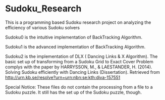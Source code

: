 # Sudoku_Research
This is a programming based Sudoku research project on analyzing the efficiency of various Sudoku solvers

Sudoku0 is the intuitive implementation of BackTracking Algorithm.

Sudoku1 is the advanced implementation of BackTracking Algorithm.

Sudoku2 is the implementation of DLX ( Dancing Links & X Algorithm). The basic set up of transforming from a Sudoku Grid to Exact Cover Problem complys with the paper by HARRYSSON, M., & LAESTANDER, H. (2014). Solving Sudoku efficiently with Dancing Links (Dissertation). Retrieved from http://urn.kb.se/resolve?urn=urn:nbn:se:kth:diva-157551


Special Notice: These files do not contain the processing from a file to a Sudoku puzzle. It still has the set up of the Sudoku puzzle, though.

